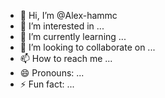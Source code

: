 - 👋 Hi, I’m @Alex-hammc
- 👀 I’m interested in ...
- 🌱 I’m currently learning ...
- 💞️ I’m looking to collaborate on ...
- 📫 How to reach me ...
- 😄 Pronouns: ...
- ⚡ Fun fact: ...

<!---
Alex-hammc/Alex-hammc is a ✨ special ✨ repository because its `README.md` (this file) appears on your GitHub profile.
You can click the Preview link to take a look at your changes.
--->
